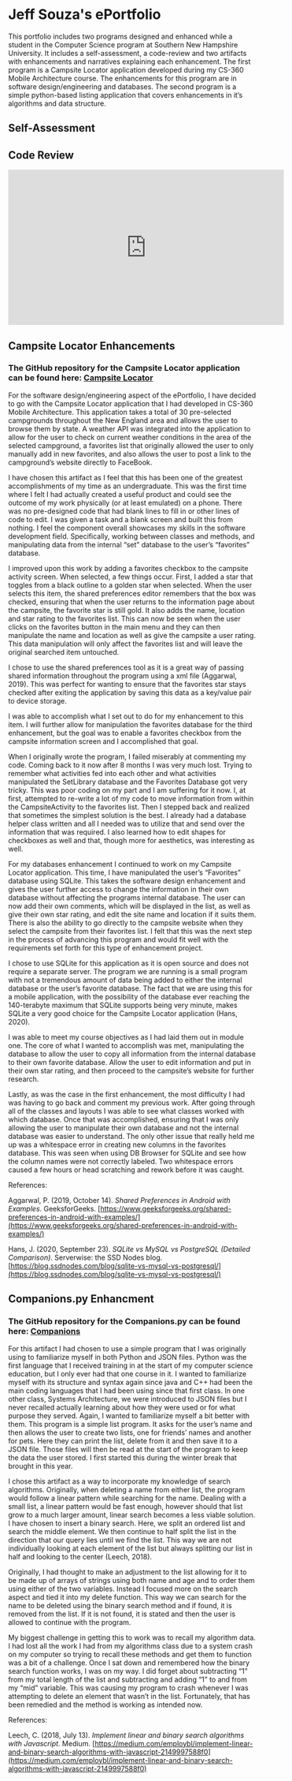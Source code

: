 # Jeff Souza's ePortfolio

This portfolio includes two programs designed and enhanced while a student in the Computer Science program at Southern New Hampshire University.  It includes a self-assessment, a code-review and two artifacts with enhancements and narratives explaining each enhancement.  The first program is a Campsite Locator application developed during my CS-360 Mobile Architecture course.  The enhancements for this program are in software design/engineering and databases.  The second program is a simple python-based listing application that covers enhancements in it’s algorithms and data structure.

## Self-Assessment

## Code Review

<iframe width="560" height="315" src="https://www.youtube.com/embed/aqCf2m3RZMs" frameborder="0" allow="accelerometer; autoplay; clipboard-write; encrypted-media; gyroscope; picture-in-picture" allowfullscreen></iframe>

## Campsite Locator Enhancements

### The GitHub repository for the Campsite Locator application can be found here: [Campsite Locator](https://github.com/listen2speak/CampsiteLocator)

For the software design/engineering aspect of the ePortfolio, I have decided to go with the Campsite Locator application that I had developed in CS-360 Mobile Architecture.  This application takes a total of 30 pre-selected campgrounds throughout the New England area and allows the user to browse them by state.  A weather API was integrated into the application to allow for the user to check on current weather conditions in the area of the selected campground, a favorites list that originally allowed the user to only manually add in new favorites, and also allows the user to post a link to the campground’s website directly to FaceBook.  

I have chosen this artifact as I feel that this has been one of the greatest accomplishments of my time as an undergraduate.  This was the first time where I felt I had actually created a useful product and could see the outcome of my work physically (or at least emulated) on a phone.  There was no pre-designed code that had blank lines to fill in or other lines of code to edit.  I was given a task and a blank screen and built this from nothing.  I feel the component overall showcases my skills in the software development field.  Specifically, working between classes and methods, and manipulating data from the internal “set” database to the user’s “favorites” database.  

I improved upon this work by adding a favorites checkbox to the campsite activity screen.  When selected, a few things occur.  First, I added a star that toggles from a black outline to a golden star when selected.  When the user selects this item, the shared preferences editor remembers that the box was checked, ensuring that when the user returns to the information page about the campsite, the favorite star is still gold.  It also adds the name, location and star rating to the favorites list.  This can now be seen when the user clicks on the favorites button in the main menu and they can then manipulate the name and location as well as give the campsite a user rating.  This data manipulation will only affect the favorites list and will leave the original searched item untouched.  

I chose to use the shared preferences tool as it is a great way of passing shared information throughout the program using a xml file (Aggarwal, 2019).  This was perfect for wanting to ensure that the favorites star stays checked after exiting the application by saving this data as a key/value pair to device storage.  

I was able to accomplish what I set out to do for my enhancement to this item.  I will further allow for manipulation the favorites database for the third enhancement, but the goal was to enable a favorites checkbox from the campsite information screen and I accomplished that goal.  

When I originally wrote the program, I failed miserably at commenting my code.  Coming back to it now after 8 months I was very much lost.  Trying to remember what activities fed into each other and what activities manipulated the SetLibrary database and the Favorites Database got very tricky.  This was poor coding on my part and I am suffering for it now.  I, at first, attempted to re-write a lot of my code to move information from within the CampsiteActivity to the favorites list.  Then I stepped back and realized that sometimes the simplest solution is the best.  I already had a database helper class written and all I needed was to utilize that and send over the information that was required.  I also learned how to edit shapes for checkboxes as well and that, though more for aesthetics, was interesting as well.

For my databases enhancement I continued to work on my Campsite Locator application. This time, I have manipulated the user’s “Favorites” database using SQLite.  This takes the software design enhancement and gives the user further access to change the information in their own database without affecting the programs internal database.  The user can now add their own comments, which will be displayed in the list, as well as give their own star rating, and edit the site name and location if it suits them.  There is also the ability to go directly to the campsite website when they select the campsite from their favorites list.  I felt that this was the next step in the process of advancing this program and would fit well with the requirements set forth for this type of enhancement project.
	
I chose to use SQLite for this application as it is open source and does not require a separate server.  The program we are running is a small program with not a tremendous amount of data being added to either the internal database or the user’s favorite database.   The fact that we are using this for a mobile application, with the possibility of the database ever reaching the 140-terabyte maximum that SQLite supports being very minute, makes SQLite a very good choice for the Campsite Locator application (Hans, 2020).  

I was able to meet my course objectives as I had laid them out in module one.  The core of what I wanted to accomplish was met, manipulating the database to allow the user to copy all information from the internal database to their own favorite database.  Allow the user to edit information and put in their own star rating, and then proceed to the campsite’s website for further research.  

Lastly, as was the case in the first enhancement, the most difficulty I had was having to go back and comment my previous work.  After going through all of the classes and layouts I was able to see what classes worked with which database.  Once that was accomplished, ensuring that I was only allowing the user to manipulate their own database and not the internal database was easier to understand.  The only other issue that really held me up was a whitespace error in creating new columns in the favorites database.  This was seen when using DB Browser for SQLite and see how the column names were not correctly labeled.  Two whitespace errors caused a few hours or head scratching and rework before it was caught. 

References:

Aggarwal, P. (2019, October 14). *Shared Preferences in Android with Examples*. GeeksforGeeks. [https://www.geeksforgeeks.org/shared-preferences-in-android-with-examples/](https://www.geeksforgeeks.org/shared-preferences-in-android-with-examples/)

Hans, J. (2020, September 23). *SQLite vs MySQL vs PostgreSQL (Detailed Comparison)*. Serverwise: the SSD Nodes blog. [https://blog.ssdnodes.com/blog/sqlite-vs-mysql-vs-postgresql/](https://blog.ssdnodes.com/blog/sqlite-vs-mysql-vs-postgresql/)

## Companions.py Enhancment

### The GitHub repository for the Companions.py can be found here: [Companions](https://github.com/listen2speak/Companions)

For this artifact I had chosen to use a simple program that I was originally using to familiarize myself in both Python and JSON files.  Python was the first language that I received training in at the start of my computer science education, but I only ever had that one course in it.  I wanted to familiarize myself with its structure and syntax again since java and C++ had been the main coding languages that I had been using since that first class.  In one other class, Systems Architecture, we were introduced to JSON files but I never recalled actually learning about how they were used or for what purpose they served.  Again, I wanted to familiarize myself a bit better with them.  This program is a simple list program.  It asks for the user’s name and then allows the user to create two lists, one for friends’ names and another for pets.  Here they can print the list, delete from it and then save it to a JSON file.  Those files will then be read at the start of the program to keep the data the user stored.  I first started this during the winter break that brought in this year.  
	
I chose this artifact as a way to incorporate my knowledge of search algorithms.  Originally, when deleting a name from either list, the program would follow a linear pattern while searching for the name. Dealing with a small list, a linear pattern would be fast enough, however should that list grow to a much larger amount, linear search becomes a less viable solution.  I have chosen to insert a binary search.  Here, we split an ordered list and search the middle element.  We then continue to half split the list in the direction that our query lies until we find the list.  This way we are not individually looking at each element of the list but always splitting our list in half and looking to the center (Leech, 2018).

Originally, I had thought to make an adjustment to the list allowing for it to be made up of arrays of strings using both name and age and to order them using either of the two variables.  Instead I focused more on the search aspect and tied it into my delete function.  This way we can search for the name to be deleted using the binary search method and if found, it is removed from the list.  If it is not found, it is stated and then the user is allowed to continue with the program.  

My biggest challenge in getting this to work was to recall my algorithm data.  I had lost all the work I had from my algorithms class due to a system crash on my computer so trying to recall these methods and get them to function was a bit of a challenge.  Once I sat down and remembered how the binary search function works, I was on my way.  I did forget about subtracting “1” from my total length of the list and subtracting and adding “1” to and from my “mid” variable.  This was causing my program to crash whenever I was attempting to delete an element that wasn’t in the list.  Fortunately, that has been remedied and the method is working as intended now.  

References:

Leech, C. (2018, July 13). *Implement linear and binary search algorithms with Javascript*. Medium. [https://medium.com/employbl/implement-linear-and-binary-search-algorithms-with-javascript-2149997588f0](https://medium.com/employbl/implement-linear-and-binary-search-algorithms-with-javascript-2149997588f0)
